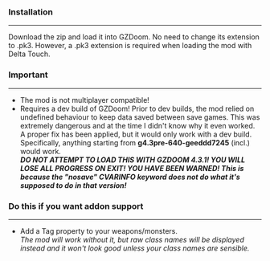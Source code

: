 ### Installation
---
Download the zip and load it into GZDoom. No need to change its extension to .pk3. However, a .pk3 extension is required when loading the mod with Delta Touch.

### Important
---
- The mod is not multiplayer compatible!
- Requires a dev build of GZDoom! Prior to dev builds, the mod relied on undefined behaviour to keep data saved between save games. This was extremely dangerous and at the time I didn't know why it even worked. A proper fix has been applied, but it would only work with a dev build. Specifically, anything starting from **g4.3pre-640-geeddd7245** (incl.) would work.  
***DO NOT ATTEMPT TO LOAD THIS WITH GZDOOM 4.3.1! YOU WILL LOSE ALL PROGRESS ON EXIT! YOU HAVE BEEN WARNED! This is because the "nosave" CVARINFO keyword does not do what it's supposed to do in that version!***

### Do this if you want addon support
---
- Add a Tag property to your weapons/monsters.  
*The mod will work without it, but raw class names will be displayed instead and it won't look good unless your class names are sensible.*